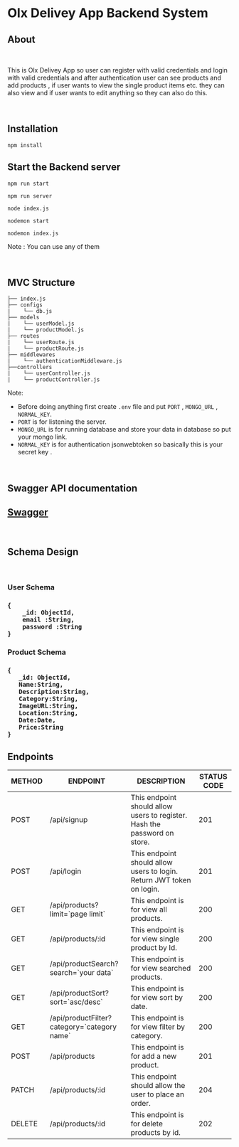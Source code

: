 # Olx Delivey App Backend System

## About

<br>

This is Olx Delivey App so user can register with valid credentials and login with valid credentials and after authentication user can see products and add products ,  if user wants to view the single product items etc. they can also view and if user wants to edit anything so they can also do this.

<br>

## Installation

```
npm install
```

## Start the Backend server 

```
npm run start

npm run server

node index.js

nodemon start

nodemon index.js
```

Note : You can use any of them 

<br>

##  MVC Structure

```
├── index.js
├── configs
|    └── db.js
├── models
|    └── userModel.js
|    └── productModel.js
├── routes
|    └── userRoute.js
|    └── productRoute.js
├── middlewares
|    └── authenticationMiddleware.js
├──controllers
|    └── userController.js
|    └── productController.js
```

Note: 

- Before doing anything first create `.env` file and put `PORT` , `MONGO_URL` , `NORMAL_KEY`.
- `PORT` is for listening the server.
- `MONGO_URL` is for running database and store your data in database so put your mongo link.
- `NORMAL_KEY` is for authentication jsonwebtoken so basically this is your secret key .

<br>

## Swagger API documentation

<strong>
<h2>
<a href="https://olx-classifieds-backend-app.onrender.com/api-docs/" target="_blank">Swagger</a>
</h2>
</strong>

<br>

## Schema Design

<br>

<h3><strong>User Schema</strong><h3>

```
{
    _id: ObjectId,
    email :String,
    password :String
}
```

<h3><strong>Product Schema</strong><h3>

```
{
   _id: ObjectId,
   Name:String,
   Description:String,
   Category:String,
   ImageURL:String,
   Location:String,
   Date:Date,
   Price:String
}
```

## Endpoints

<table>
    <thead>
        <tr>
            <th>METHOD</th>
            <th>ENDPOINT</th>
            <th>DESCRIPTION</th>
            <th>STATUS CODE</th>
        </tr>
    </thead>
    <tbody>
        <tr>
            <td>POST</td>
            <td>/api/signup</td>
            <td>This endpoint should allow users to register. Hash the password on store.</td>
            <td>201</td>
        </tr>
        <tr>
            <td>POST</td>
            <td>/api/login</td>
            <td>This endpoint should allow users to login. Return JWT token on login.</td>
            <td>201</td>
        </tr>
        <tr>
            <td>GET</td>
            <td>/api/products?limit=`page limit`</td>
            <td>This endpoint is for view all products.</td>
            <td>200</td>
        </tr>
        <tr>
            <td>GET</td>
            <td>/api/products/:id</td>
            <td>This endpoint is for view single product by Id.</td>
            <td>200</td>
        </tr>
        <tr>
            <td>GET</td>
            <td>/api/productSearch?search=`your data`</td>
            <td>This endpoint is for view searched products.</td>
            <td>200</td>
        </tr>
        <tr>
            <td>GET</td>
            <td>/api/productSort?sort=`asc/desc`</td>
            <td>This endpoint is for view sort by date.</td>
            <td>200</td>
        </tr>
        <tr>
            <td>GET</td>
            <td>/api/productFilter?category=`category name`</td>
            <td>This endpoint is for view filter by category.</td>
            <td>200</td>
        </tr>
        <tr>
            <td>POST</td>
            <td>/api/products</td>
            <td>This endpoint is for add a new product.</td>
            <td>201</td>
        </tr>
        <tr>
            <td>PATCH</td>
            <td>/api/products/:id</td>
            <td>This endpoint should allow the user to place an order.</td>
            <td>204</td>
        </tr>
        <tr>
            <td>DELETE</td>
            <td>/api/products/:id</td>
            <td>This endpoint is for delete products by id.</td>
            <td>202</td>
        </tr>
    </tbody>
</table>